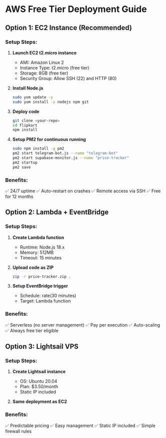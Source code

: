 # AWS Free Tier Deployment Guide

## Option 1: EC2 Instance (Recommended)

### Setup Steps:
1. **Launch EC2 t2.micro instance**
   - AMI: Amazon Linux 2
   - Instance Type: t2.micro (free tier)
   - Storage: 8GB (free tier)
   - Security Group: Allow SSH (22) and HTTP (80)

2. **Install Node.js**
   ```bash
   sudo yum update -y
   sudo yum install -y nodejs npm git
   ```

3. **Deploy code**
   ```bash
   git clone <your-repo>
   cd flipkart
   npm install
   ```

4. **Setup PM2 for continuous running**
   ```bash
   sudo npm install -g pm2
   pm2 start telegram-bot.js --name "telegram-bot"
   pm2 start supabase-monitor.js --name "price-tracker"
   pm2 startup
   pm2 save
   ```

### Benefits:
✅ 24/7 uptime
✅ Auto-restart on crashes
✅ Remote access via SSH
✅ Free for 12 months

## Option 2: Lambda + EventBridge

### Setup Steps:
1. **Create Lambda function**
   - Runtime: Node.js 18.x
   - Memory: 512MB
   - Timeout: 15 minutes

2. **Upload code as ZIP**
   ```bash
   zip -r price-tracker.zip .
   ```

3. **Setup EventBridge trigger**
   - Schedule: rate(30 minutes)
   - Target: Lambda function

### Benefits:
✅ Serverless (no server management)
✅ Pay per execution
✅ Auto-scaling
✅ Always free tier eligible

## Option 3: Lightsail VPS

### Setup Steps:
1. **Create Lightsail instance**
   - OS: Ubuntu 20.04
   - Plan: $3.50/month
   - Static IP included

2. **Same deployment as EC2**

### Benefits:
✅ Predictable pricing
✅ Easy management
✅ Static IP included
✅ Simple firewall rules